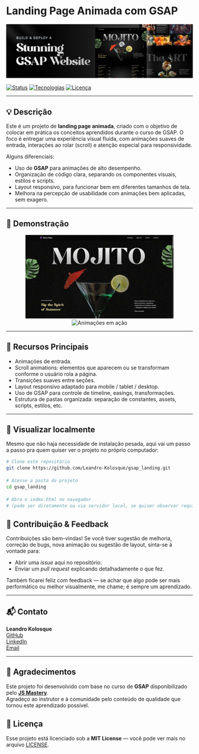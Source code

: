 # Landing Page Animada com GSAP

<p align="center">
  <img src="public/readme/hero.png" alt="Odyssey Swords" width="800"/>
</p>

[![Status](https://img.shields.io/badge/Status-Finalizado-brightgreen)]()
[![Tecnologias](https://img.shields.io/badge/Tech-React%20|%20Vite%20|%20CSS%20|%20JavaScript%20|%20GSAP-blue)]()
[![Licença](https://img.shields.io/badge/Licen%C3%A7a-MIT-lightgrey)]()

---
## 💡 Descrição

Este é um projeto de **landing page animada**, criado com o objetivo de colocar em prática os conceitos aprendidos durante o curso de GSAP. O foco é entregar uma experiência visual fluida, com animações suaves de entrada, interações ao rolar (scroll) e atenção especial para responsividade.  

Alguns diferenciais:

- Uso de **GSAP** para animações de alto desempenho.  
- Organização de código clara, separando os componentes visuais, estilos e scripts.  
- Layout responsivo, para funcionar bem em diferentes tamanhos de tela.  
- Melhora na percepção de usabilidade com animações bem aplicadas, sem exagero.
---
## 📸 Demonstração

<p align="center">
<img src="public/readme/hero.gif" alt="Animações em ação" width="400">
<img src="public/readme/art.gif" alt="Animações em ação" width="400">
</p>

---

## 🚀 Recursos Principais

- Animações de entrada. 
- Scroll animations: elementos que aparecem ou se transformam conforme o usuário rola a página.  
- Transições suaves entre seções.  
- Layout responsivo adaptado para mobile / tablet / desktop.  
- Uso de GSAP para controle de timeline, easings, transformações.  
- Estrutura de pastas organizada: separação de constantes, assets, scripts, estilos, etc.

---

## 🔧 Visualizar localmente

Mesmo que não haja necessidade de instalação pesada, aqui vai um passo a passo pra quem quiser ver o projeto no próprio computador:

```bash
# Clone este repositório
git clone https://github.com/Leandro-Kolosque/gsap_landing.git

# Acesse a pasta do projeto
cd gsap_landing

# Abra o index.html no navegador
# (pode ser diretamente ou via servidor local, se quiser observar requisições, live reload etc.)
```

## 🤝 Contribuição & Feedback

Contribuições são bem-vindas! Se você tiver sugestão de melhoria, correção de bugs, nova animação ou sugestão de layout, sinta-se à vontade para:

- Abrir uma *issue* aqui no repositório.  
- Enviar um *pull request* explicando detalhadamente o que fez.  

Também ficarei feliz com feedback — se achar que algo pode ser mais performático ou melhor visualmente, me chame; é sempre um aprendizado.

---

## 📬 Contato

**Leandro Kolosque**  
[GitHub](https://github.com/Leandro-Kolosque) <br>
[LinkedIn](https://www.linkedin.com/in/Leandro-Kolosque/)  <br>
[Email](mailto:leandro.wingerth@gmail.com)  <br>

---

## 🙏 Agradecimentos

Este projeto foi desenvolvido com base no curso de **GSAP** disponibilizado pelo **[JS Mastery](https://www.jsmastery.pro/)**.  
Agradeço ao instrutor e à comunidade pelo conteúdo de qualidade que tornou este aprendizado possível.


## 📄 Licença

Esse projeto está licenciado sob a **MIT License** — você pode ver mais no arquivo [LICENSE](./LICENSE).
